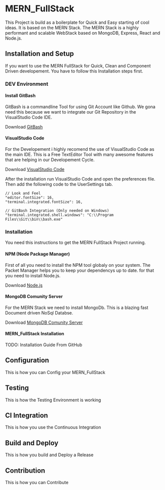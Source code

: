 # MERN_FullStack
This Project is build as a boilerplate for Quick and Easy starting of cool ideas. It is based on the MERN Stack.
The MERN Stack is a highly performant and scalable WebStack based on MongoDB, Express, React and Node.js.

## Installation and Setup
If you want to use the MERN FullStack for Quick, Clean and Component Driven developement. You have to follow this Installation steps first.

### DEV Environment
#### Install GitBash
GitBash is a commandline Tool for using Git Account like Github. We gona need this because we want to integrate our Git Repository in the VisualStudio Code IDE.

Download [GitBash](https://git-scm.com/)

#### VisualStudio Code
For the Developement i highly recomend the use of VisualStudio Code as the main IDE. This is a Free TextEditor Tool with many awesome features that are helping in our Developement Cycle.

Download [VisualStudio Code](https://code.visualstudio.com/)

After the installation run VisualStudio Code and open the preferences file. Then add the following code to the UserSettings tab.

```
// Look and Feel
"editor.fontSize": 16,
"terminal.integrated.fontSize": 16,

// GitBash Integration (Only needed on Windows)
"terminal.integrated.shell.windows": "C:\\Program Files\\Git\\bin\\bash.exe"
```

### Installation
You need this instructions to get the MERN FullStack Project running.

#### NPM (Node Package Manager)
First of all you need to install the NPM tool globaly on your system. The Packet Manager helps you to keep your dependencys up to date.
for that you need to install Node.js.

Download [Node.js](https://nodejs.org/en/)

#### MongoDB Comunity Server
For the MERN Stack we need to install MongoDb. This is a blazing fast Document driven NoSql Databse.

Download [MongoDB Comunity Server](https://www.mongodb.com/)

#### MERN_FullStack Installation

TODO: Installation Guide From GitHub

## Configuration
This is how you can Config your MERN_FullStack

## Testing
This is how the Testing Environment is working

## CI Integration
This is how you use the Continuous Integration

## Build and Deploy
This is how you build and Deploy a Release

## Contribution
This is how you can Contribute



